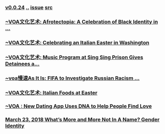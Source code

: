 ### [v0.0.24](https://github.com/littleflute/english/edit/master/voa/ARTS_CULTURE/readme.md) [..](..) [issue](https://github.com/littleflute/english/issues/51) [src](https://learningenglish.voanews.com/z/986)

### [~VOA文化艺术: Afrotectopia: A Celebration of Black Identity in ...](https://mp.weixin.qq.com/s?__biz=MzIxMTUzOTUzOA==&mid=2247485532&idx=1&sn=7c819848f3832f41394decb1ac9a8981&chksm=97528b61a025027766e71513f110dbbd2f7d4f6189c102f60fcc6fd7bb4df9e55baa62c1779b#rd)
### [~VOA文化艺术: Celebrating an Italian Easter in Washington](https://mp.weixin.qq.com/s?__biz=MzIxMTUzOTUzOA==&mid=2247485532&idx=8&sn=d620e37eb22651116b1889461a6caadd&chksm=97528b61a0250277a737ef1c834ec4547797bfb7630fa1ac30da4051b18439773cf4eed2f4d5#rd)
### [~VOA文化艺术: Music Program at Sing Sing Prison Gives Detainees a...](https://mp.weixin.qq.com/s?__biz=MzIxMTUzOTUzOA==&mid=2247485500&idx=7&sn=7e9b05578250d70c428a0992e1dcabdc&chksm=97528b01a0250217aae3847ce102cd48ef3904722335a02a488c226848cc7ace0cc92a563599#rd)
### [~voa慢速As It Is: FIFA to Investigate Russian Racism ...](https://mp.weixin.qq.com/s?__biz=MzIxMTUzOTUzOA==&mid=2247485500&idx=1&sn=37d27865ed9eb53440445137d6ee3e67&chksm=97528b01a0250217aeb3bbfd480ff712a6e14a4df99b21e23a07459854e10f4738bee78e2c33#rd)
### [~VOA文化艺术: Italian Foods at Easter](https://mp.weixin.qq.com/s?__biz=MzIxMTUzOTUzOA==&mid=2247485500&idx=8&sn=9a6e77928f11333ad6619d8f1ef45ee8&chksm=97528b01a0250217fee63bae86f2da145b9f1285e4700599ac6f853c0ad3ad020dd9e5faca89#rd)
### [~VOA : New Dating App Uses DNA to Help People Find Love](https://mp.weixin.qq.com/s?__biz=MzIxMTUzOTUzOA==&mid=2247485410&idx=6&sn=5d88eff9d06f74f0cd9801d0d077dfcb&chksm=975284dfa0250dc9e068e6f41b049e7dc0aaed5f44d449c87ab5dadc0dc54289f37a64e5800e#rd)
### [March 23, 2018 What’s More and More Not In A Name? Gender Identity](https://mp.weixin.qq.com/s?__biz=MzIxMTUzOTUzOA==&mid=100001279&idx=1&sn=c3fb741cbe1d7ca9757e0ca3349f3cea&chksm=175286c220250fd4e55022d0be8e6a2f74f1cf10cc3a6ceb276ce24f78319a57d9690d6f14a6&mpshare=1&scene=24&srcid=0325fQnSOfdL01q2XZ82mbUa#rd)
